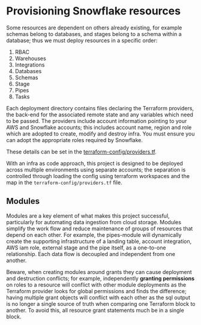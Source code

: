 # Provisioning Snowflake resources
Some resources are dependent on others already existing, for example schemas belong to databases, and stages belong to a schema within a database; thus we must deploy resources in a specific order:

1. RBAC
1. Warehouses
1. Integrations
1. Databases
1. Schemas
1. Stage
1. Pipes
1. Tasks

Each deployment directory contains files declaring the Terraform providers, the back-end for the associated remote state and any variables which need to be passed. The providers include account information pointing to your AWS and Snowflake accounts; this includes account name, region and role which are adopted to create, modify and destroy infra. You must ensure you can adopt the appropriate roles required by Snowflake.

These details can be set in the [terraform-config/providers.tf](https://github.com/infinityworks/snow-cannon/tree/master/terraform-config/providers.tf).

With an infra as code approach, this project is designed to be deployed across multiple environments using separate accounts; the separation is controlled through loading the config using terraform workspaces and the map in the `terraform-config/providers.tf` file.

## Modules
Modules are a key element of what makes this project successful, particularly for automating data ingestion from cloud storage. Modules simplify the work flow and reduce maintenance of groups of resources that depend on each other. For example, the pipes-module will dynamically create the supporting infrastructure of a landing table, account integration, AWS iam role, external stage and the pipe itself, as a one-to-one relationship. Each data flow is decoupled and independent from one another.

Beware, when creating modules around grants they can cause deployment and destruction conflicts; for example, independently **granting permissions** on roles to a resource will conflict with other module deployments as the Terraform provider looks for global permissions and finds the difference; having multiple grant objects will conflict with each other as the sql output is no longer a single source of truth when comparing one Terraform block to another. To avoid this, all resource grant statements much be in a single block.
